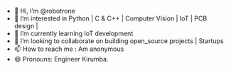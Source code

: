 - 👋 Hi, I’m @robotrone
- 👀 I’m interested in Python | C & C++ | Computer Vision | IoT | PCB design |
- 🌱 I’m currently learning IoT development
- 💞️ I’m looking to collaborate on building open_source projects | Startups
- 📫 How to reach me : Am anonymous 
- 😄 Pronouns: Engineer Kirumba.

<!---
robotrone/robotrone is a ✨ special ✨ repository because its `README.md` (this file) appears on your GitHub profile.
You can click the Preview link to take a look at your changes.
--->
